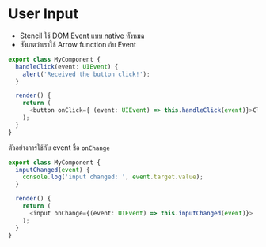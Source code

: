 # User Input

- Stencil ใช้ [DOM Event แบบ native ทั้งหมด](https://developer.mozilla.org/en-US/docs/Web/Events) 
- สังเกตว่าเราใช้ Arrow function กับ Event 

```ts
export class MyComponent {
  handleClick(event: UIEvent) {
    alert('Received the button click!');
  }

  render() {
    return (
      <button onClick={ (event: UIEvent) => this.handleClick(event)}>Click Me!</button>
    );
  }
}
```

ตัวอย่างการใช้กับ event ชื่อ `onChange`

```ts
export class MyComponent {
  inputChanged(event) {
    console.log('input changed: ', event.target.value);
  }

  render() {
    return (
      <input onChange={(event: UIEvent) => this.inputChanged(event)}>
    );
  }
}
```

